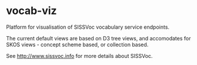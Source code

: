 # vocab-viz
Platform for visualisation of SISSVoc vocabulary service endpoints.

The current default views are based on D3 tree views, and accomodates for SKOS views - concept scheme based, or collection based.

See http://www.sissvoc.info for more details about SISSVoc.
